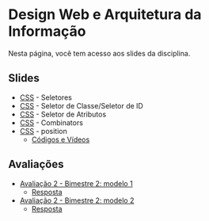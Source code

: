 # Design Web e Arquitetura da Informação

Nesta página, você tem acesso aos slides da disciplina.

## Slides

- [CSS](../slides/08_css/part1.pdf) - Seletores
- [CSS](../slides/08_css/part2.pdf) - Seletor de Classe/Seletor de ID
- [CSS](../slides/08_css/part3.pdf) - Seletor de Atributos
- [CSS](../slides/09_css/part4.pdf) - Combinators 
- [CSS](../slides/11_css/positioning.pdf) - position
  - [Códigos e Vídeos](https://github.com/RomeritoCamposProjetos/design2024/tree/main/slides/11_css/exemplos2)


## Avaliações

- [Avaliação 2 - Bimestre 2: modelo 1](../avaliacoes/b2-av1/av1.pdf)
    - [Resposta](../avaliacoes/b2-av1/01/)
- [Avaliação 2 - Bimestre 2: modelo 2](../avaliacoes/b2-av1/av2.pdf)
    - [Resposta](../avaliacoes/b2-av1/02/)
